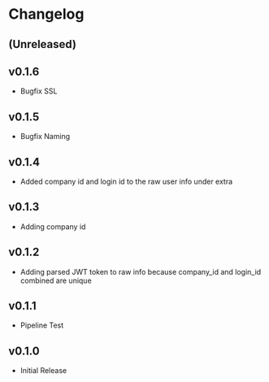 # Changelog

## (Unreleased)

## v0.1.6

- Bugfix SSL

## v0.1.5

- Bugfix Naming

## v0.1.4

- Added company id and login id to the raw user info under extra

## v0.1.3

- Adding company id

## v0.1.2

- Adding parsed JWT token to raw info because company_id and login_id combined are unique

## v0.1.1

- Pipeline Test

## v0.1.0

- Initial Release
